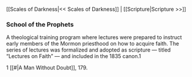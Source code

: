 [[Scales of Darkness|<< Scales of Darkness]]  |  [[Scripture|Scripture >>]]

### School of the Prophets
A theological training program where lectures were prepared to instruct early members of the Mormon priesthood on how to acquire faith. The series of lectures was formalized and adopted as scripture — titled “Lectures on Faith” — and included in the 1835 canon.1



1
[[#|A Man Without Doubt]], 179.